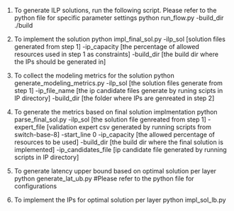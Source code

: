 1. To generate ILP solutions, run the following script. Please refer to the python file for specific parameter settings
    python run_flow.py -build_dir ./build
2. To implement the solution
    python impl_final_sol.py -ilp_sol [solution files generated from step 1] -ip_capacity [the percentage of allowed resources used in step 1 as constraints] -build_dir  [the build dir where the IPs should be generated in]
3. To collect the modeling metrics for the solution
    python generate\_modeling\_metrics.py -ilp_sol [the solution files generate from step 1] -ip_file_name [the ip candidate files generate by runing scipts in IP directory] -build_dir [the folder where IPs are genreated in step 2]

4. To generate the metrics based on final solution implmentation
    python parse_final_sol.py -ilp_sol [the solution file genreated from step 1] -expert_file [validation expert csv generated by running scripts from switch-base-8] -start_line 0 -ip_capacity [the allowed percentage of resources to be used] -build_dir  [the build dir where the final solution is implemented] -ip_candidates_file [ip candidate file generated by running scripts in IP directory]

5. To generate latency upper bound based on optimal solution per layer
   python generate\_lat\_ub.py #Please refer to the python file for configurations
6. To implement the IPs for optimal solution per layer
   python impl\_sol\_lb.py


